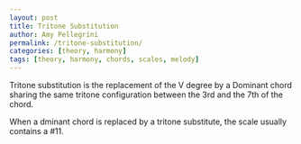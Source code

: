 ```yaml
---
layout: post
title: Tritone Substitution
author: Amy Pellegrini
permalink: /tritone-substitution/
categories: [theory, harmony]
tags: [theory, harmony, chords, scales, melody]
---
```


Tritone substitution is the replacement of the V degree by a Dominant chord sharing the same tritone configuration between the 3rd and the 7th of the chord.

When a dminant chord is replaced by a tritone substitute, the scale usually contains a #11.
